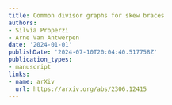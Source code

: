 ```yaml
---
title: Common divisor graphs for skew braces
authors:
- Silvia Properzi
- Arne Van Antwerpen
date: '2024-01-01'
publishDate: '2024-07-10T20:04:40.517758Z'
publication_types:
- manuscript
links:
- name: arXiv
  url: https://arxiv.org/abs/2306.12415
---
```

